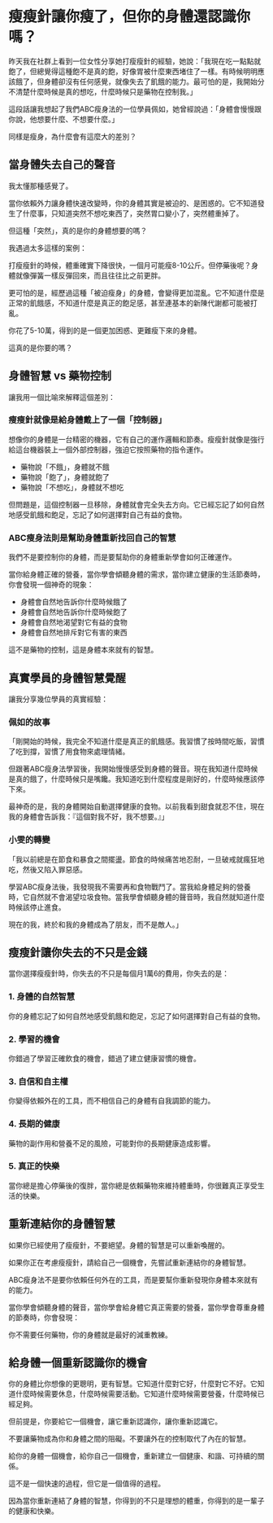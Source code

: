# 瘦瘦針讓你瘦了，但你的身體還認識你嗎？

昨天我在社群上看到一位女性分享她打瘦瘦針的經驗，她說：「我現在吃一點點就飽了，但總覺得這種飽不是真的飽，好像胃被什麼東西堵住了一樣。有時候明明應該餓了，但身體卻沒有任何感覺，就像失去了飢餓的能力。最可怕的是，我開始分不清楚什麼時候是真的想吃，什麼時候只是藥物在控制我。」

這段話讓我想起了我們ABC瘦身法的一位學員佩如，她曾經說過：「身體會慢慢跟你說，他想要什麼、不想要什麼。」

同樣是瘦身，為什麼會有這麼大的差別？

## 當身體失去自己的聲音

我太懂那種感覺了。

當你依賴外力讓身體快速改變時，你的身體其實是被迫的、是困惑的。它不知道發生了什麼事，只知道突然不想吃東西了，突然胃口變小了，突然體重掉了。

但這種「突然」，真的是你的身體想要的嗎？

我遇過太多這樣的案例：

打瘦瘦針的時候，體重確實下降很快，一個月可能瘦8-10公斤。但停藥後呢？身體就像彈簧一樣反彈回來，而且往往比之前更胖。

更可怕的是，經歷過這種「被迫瘦身」的身體，會變得更加混亂。它不知道什麼是正常的飢餓感，不知道什麼是真正的飽足感，甚至連基本的新陳代謝都可能被打亂。

你花了5-10萬，得到的是一個更加困惑、更難瘦下來的身體。

這真的是你要的嗎？

## 身體智慧 vs 藥物控制

讓我用一個比喻來解釋這個差別：

### 瘦瘦針就像是給身體戴上了一個「控制器」

想像你的身體是一台精密的機器，它有自己的運作邏輯和節奏。瘦瘦針就像是強行給這台機器裝上一個外部控制器，強迫它按照藥物的指令運作。

- 藥物說「不餓」，身體就不餓
- 藥物說「飽了」，身體就飽了
- 藥物說「不想吃」，身體就不想吃

但問題是，這個控制器一旦移除，身體就會完全失去方向。它已經忘記了如何自然地感受飢餓和飽足，忘記了如何選擇對自己有益的食物。

### ABC瘦身法則是幫助身體重新找回自己的智慧

我們不是要控制你的身體，而是要幫助你的身體重新學會如何正確運作。

當你給身體正確的營養，當你學會傾聽身體的需求，當你建立健康的生活節奏時，你會發現一個神奇的現象：

- 身體會自然地告訴你什麼時候餓了
- 身體會自然地告訴你什麼時候飽了
- 身體會自然地渴望對它有益的食物
- 身體會自然地排斥對它有害的東西

這不是藥物的控制，這是身體本來就有的智慧。

## 真實學員的身體智慧覺醒

讓我分享幾位學員的真實經驗：

### 佩如的故事

「剛開始的時候，我完全不知道什麼是真正的飢餓感。我習慣了按時間吃飯，習慣了吃到撐，習慣了用食物來處理情緒。

但跟著ABC瘦身法學習後，我開始慢慢感受到身體的聲音。現在我知道什麼時候是真的餓了，什麼時候只是嘴饞。我知道吃到什麼程度是剛好的，什麼時候應該停下來。

最神奇的是，我的身體開始自動選擇健康的食物。以前我看到甜食就忍不住，現在我的身體會告訴我：『這個對我不好，我不想要。』」

### 小雯的轉變

「我以前總是在節食和暴食之間擺盪。節食的時候痛苦地忍耐，一旦破戒就瘋狂地吃，然後又陷入罪惡感。

學習ABC瘦身法後，我發現我不需要再和食物戰鬥了。當我給身體足夠的營養時，它自然就不會渴望垃圾食物。當我學會傾聽身體的聲音時，我自然就知道什麼時候該停止進食。

現在的我，終於和我的身體成為了朋友，而不是敵人。」

## 瘦瘦針讓你失去的不只是金錢

當你選擇瘦瘦針時，你失去的不只是每個月1萬6的費用，你失去的是：

### 1. 身體的自然智慧
你的身體忘記了如何自然地感受飢餓和飽足，忘記了如何選擇對自己有益的食物。

### 2. 學習的機會
你錯過了學習正確飲食的機會，錯過了建立健康習慣的機會。

### 3. 自信和自主權
你變得依賴外在的工具，而不相信自己的身體有自我調節的能力。

### 4. 長期的健康
藥物的副作用和營養不足的風險，可能對你的長期健康造成影響。

### 5. 真正的快樂
當你總是擔心停藥後的復胖，當你總是依賴藥物來維持體重時，你很難真正享受生活的快樂。

## 重新連結你的身體智慧

如果你已經使用了瘦瘦針，不要絕望。身體的智慧是可以重新喚醒的。

如果你正在考慮瘦瘦針，請給自己一個機會，先嘗試重新連結你的身體智慧。

ABC瘦身法不是要你依賴任何外在的工具，而是要幫你重新發現你身體本來就有的能力。

當你學會傾聽身體的聲音，當你學會給身體它真正需要的營養，當你學會尊重身體的節奏時，你會發現：

你不需要任何藥物，你的身體就是最好的減重教練。

## 給身體一個重新認識你的機會

你的身體比你想像的更聰明，更有智慧。它知道什麼對它好，什麼對它不好。它知道什麼時候需要休息，什麼時候需要活動。它知道什麼時候需要營養，什麼時候已經足夠。

但前提是，你要給它一個機會，讓它重新認識你，讓你重新認識它。

不要讓藥物成為你和身體之間的阻礙。不要讓外在的控制取代了內在的智慧。

給你的身體一個機會，給你自己一個機會，重新建立一個健康、和諧、可持續的關係。

這不是一個快速的過程，但它是一個值得的過程。

因為當你重新連結了身體的智慧，你得到的不只是理想的體重，你得到的是一輩子的健康和快樂。

